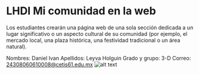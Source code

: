 # LHDI Mi comunidad en la web
Los estudiantes crearán una página web de una sola sección dedicada a un lugar significativo o un aspecto cultural de su comunidad (por ejemplo, el mercado local, una plaza histórica, una festividad tradicional o un área natural).

Nombres: Daniel Ivan
Apellidos: Leyva Holguin
Grado y grupo: 3-D
Correo: 24308060610008@cetis61.edu.mx
![alt text](cara.jpg)

